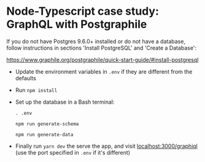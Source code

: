 # Node-Typescript case study: GraphQL with Postgraphile

If you do not have Postgres 9.6.0+ installed or do not have a database, follow
instructions in sections 'Install PostgreSQL' and 'Create a Database':

https://www.graphile.org/postgraphile/quick-start-guide/#install-postgresql

- Update the environment variables in `.env` if they are different from the defaults

- Run `npm install`

- Set up the database in a Bash terminal:

  `. .env`

  `npm run generate-schema`

  `npm run generate-data`

- Finally run `yarn dev` the serve the app, and visit [localhost:3000/graphiql](http://localhost:3000/graphiql) (use the port specified in `.env` if it's different)
